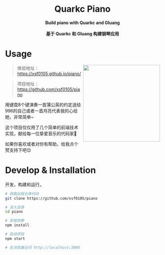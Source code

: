 <div align="center">

<h1>Quarkc Piano</h1>

<p>
  <strong>Build piano with Quarkc and Gluang</strong>
  <br /><br />
  <strong>基于 Quarkc 和 Gluang 构建钢琴应用</strong>
</p>
</div>

# Usage

<img width="250px" align="right" src="./public/piano.gif"/>

> 体验地址：https://xsf0105.github.io/piano/


> 项目地址： https://github.com/xsf0105/piano


用键盘8个键演奏一首蒲公英的约定送给996的自己或者一首月亮代表我的心给她，非常简单~

这个项目仅仅用了几个简单的前端技术实现，献给每一位挚爱音乐的代码家🎹

如果你喜欢或者对你有帮助，给我点个赞支持下吧😊

# Develop & Installation

<!-- <img src="./public/demo.png"> -->
开发，构建和运行。

```bash
# 获取远程仓库代码
git clone https://github.com/xsf0105/piano

# 进入目录
cd piano

# 安装依赖
npm install

# 启动项目
npm start

# 在浏览器访问 http://localhost:3000
```
